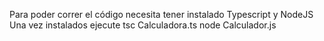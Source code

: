 Para poder correr el código necesita tener instalado Typescript y NodeJS
Una vez instalados ejecute
tsc Calculadora.ts
node Calculador.js
